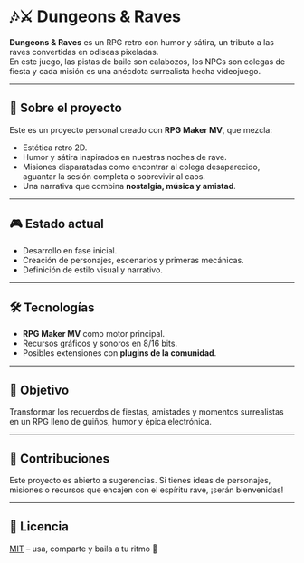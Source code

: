 # 🎶⚔️ Dungeons & Raves

**Dungeons & Raves** es un RPG retro con humor y sátira, un tributo a las raves convertidas en odiseas pixeladas.  
En este juego, las pistas de baile son calabozos, los NPCs son colegas de fiesta y cada misión es una anécdota surrealista hecha videojuego.

---

## 🚀 Sobre el proyecto
Este es un proyecto personal creado con **RPG Maker MV**, que mezcla:
- Estética retro 2D.
- Humor y sátira inspirados en nuestras noches de rave.
- Misiones disparatadas como encontrar al colega desaparecido, aguantar la sesión completa o sobrevivir al caos.
- Una narrativa que combina **nostalgia, música y amistad**.

---

## 🎮 Estado actual
- Desarrollo en fase inicial.  
- Creación de personajes, escenarios y primeras mecánicas.  
- Definición de estilo visual y narrativo.  

---

## 🛠️ Tecnologías
- **RPG Maker MV** como motor principal.  
- Recursos gráficos y sonoros en 8/16 bits.  
- Posibles extensiones con **plugins de la comunidad**.  

---

## 📌 Objetivo
Transformar los recuerdos de fiestas, amistades y momentos surrealistas en un RPG lleno de guiños, humor y épica electrónica.  

---

## 🤝 Contribuciones
Este proyecto es abierto a sugerencias. Si tienes ideas de personajes, misiones o recursos que encajen con el espíritu rave, ¡serán bienvenidas!  

---

## 📜 Licencia
[MIT](LICENSE) – usa, comparte y baila a tu ritmo 🎵
